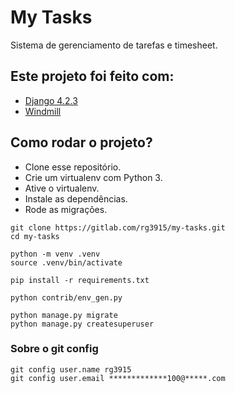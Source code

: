 # My Tasks

Sistema de gerenciamento de tarefas e timesheet.

## Este projeto foi feito com:

* [Django 4.2.3](https://www.djangoproject.com/)
* [Windmill](https://github.com/estevanmaito/windmill-dashboard)

## Como rodar o projeto?

* Clone esse repositório.
* Crie um virtualenv com Python 3.
* Ative o virtualenv.
* Instale as dependências.
* Rode as migrações.

```
git clone https://gitlab.com/rg3915/my-tasks.git
cd my-tasks

python -m venv .venv
source .venv/bin/activate

pip install -r requirements.txt

python contrib/env_gen.py

python manage.py migrate
python manage.py createsuperuser
```

### Sobre o git config

```
git config user.name rg3915
git config user.email *************100@*****.com
```

